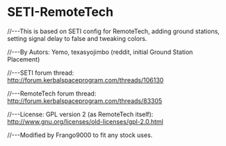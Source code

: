 # SETI-RemoteTech


//---This is based on SETI config for RemoteTech, adding ground stations, setting signal delay to false and tweaking colors.

//---By Autors: Yemo, texasyojimbo (reddit, initial Ground Station Placement)

//---SETI forum thread: http://forum.kerbalspaceprogram.com/threads/106130

//---RemoteTech forum thread: http://forum.kerbalspaceprogram.com/threads/83305

//---License: GPL version 2 (as RemoteTech itself): http://www.gnu.org/licenses/old-licenses/gpl-2.0.html

//---Modified by Frango9000 to fit any stock uses.

